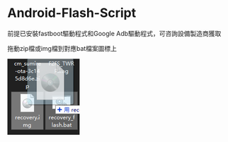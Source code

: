 # Android-Flash-Script

前提已安裝fastboot驅動程式和Google Adb驅動程式，可咨詢設備製造商獲取

拖動zip檔或img檔到對應bat檔案圖標上

![](/sample.png)
